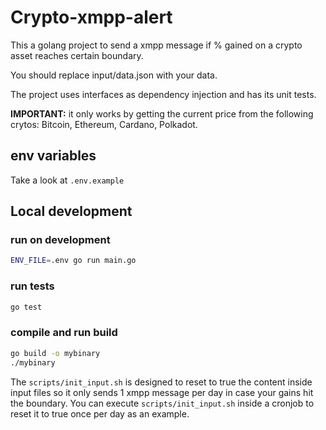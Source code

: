 
# Crypto-xmpp-alert

This a golang project to send a xmpp message if % gained on a crypto asset reaches certain boundary.

You should replace input/data.json with your data.

The project uses interfaces as dependency injection and has its unit tests.

**IMPORTANT:** it only works by getting the current price from the following crytos: Bitcoin, Ethereum, Cardano, Polkadot.

## env variables

Take a look at `.env.example`

## Local development

### run on development

```sh
ENV_FILE=.env go run main.go
```

### run tests

```sh
go test
```

### compile and run build

```sh
go build -o mybinary
./mybinary
```

The `scripts/init_input.sh` is designed to reset to true the content inside input files so it only sends 1 xmpp message per day in case your gains hit the boundary.
You can execute `scripts/init_input.sh` inside a cronjob to reset it to true once per day as an example.
